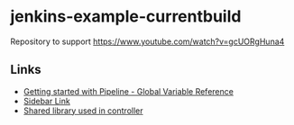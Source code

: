 # jenkins-example-currentbuild

Repository to support https://www.youtube.com/watch?v=gcUORgHuna4

## Links

* [Getting started with Pipeline - Global Variable Reference](https://www.jenkins.io/doc/book/pipeline/getting-started/#global-variable-reference)
* [Sidebar Link](https://plugins.jenkins.io/sidebar-link/)
* [Shared library used in controller](https://github.com/darinpope/github-api-global-lib)